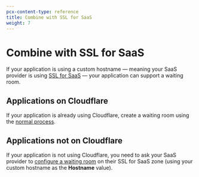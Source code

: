 ```yaml
---
pcx-content-type: reference
title: Combine with SSL for SaaS
weight: 7
---
```


# Combine with SSL for SaaS

If your application is using a custom hostname — meaning your SaaS provider is using [SSL for SaaS](/cloudflare-for-saas/certificate-management/) — your application can support a waiting room.

## Applications on Cloudflare

If your application is already using Cloudflare, create a waiting room using the [normal process](/waiting-room/how-to/create-waiting-room/).

## Applications not on Cloudflare

If your application is not using Cloudflare, you need to ask your SaaS provider to [configure a waiting room](/waiting-room/how-to/create-waiting-room/) on their SSL for SaaS zone (using your custom hostname as the **Hostname** value).
